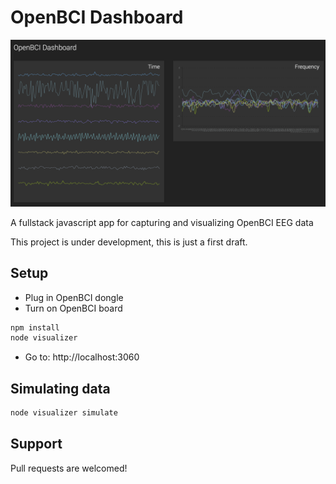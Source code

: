 # OpenBCI Dashboard

![alt text](/assets/preview2.gif "OpenBCI Dashboard Preview")

A fullstack javascript app for capturing and visualizing OpenBCI EEG data

This project is under development, this is just a first draft.

## Setup 

* Plug in OpenBCI dongle
* Turn on OpenBCI board

```bash
npm install
node visualizer
```

* Go to: http://localhost:3060

## Simulating data

```bash
node visualizer simulate
```

## Support

Pull requests are welcomed!

